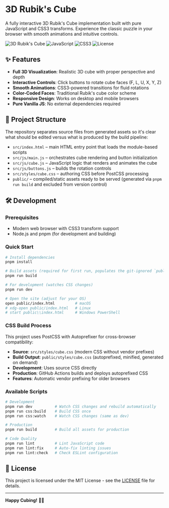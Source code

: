 # 3D Rubik's Cube

A fully interactive 3D Rubik's Cube implementation built with pure JavaScript and CSS3 transforms. Experience the classic puzzle in your browser with smooth animations and intuitive controls.

![3D Rubik's Cube](https://img.shields.io/badge/3D-Rubik's%20Cube-brightgreen)
![JavaScript](https://img.shields.io/badge/JavaScript-ES5-yellow)
![CSS3](https://img.shields.io/badge/CSS3-Transforms-blue)
![License](https://img.shields.io/badge/License-MIT-green)

## ✨ Features

- **Full 3D Visualization**: Realistic 3D cube with proper perspective and depth
- **Interactive Controls**: Click buttons to rotate cube faces (F, L, U, X, Y, Z)
- **Smooth Animations**: CSS3-powered transitions for fluid rotations
- **Color-Coded Faces**: Traditional Rubik's cube color scheme
- **Responsive Design**: Works on desktop and mobile browsers
- **Pure Vanilla JS**: No external dependencies required


## 📁 Project Structure

The repository separates source files from generated assets so it's clear what should be edited versus what is produced by the build pipeline:

- `src/index.html` – main HTML entry point that loads the module-based scripts
- `src/js/main.js` – orchestrates cube rendering and button initialization
- `src/js/cube.js` – JavaScript logic that renders and animates the cube
- `src/js/buttons.js` – builds the rotation controls
- `src/styles/cube.css` – authoring CSS before PostCSS processing
- `public/` – compiled/static assets ready to be served (generated via `pnpm run build` and excluded from version control)


## 🛠️ Development

### Prerequisites
- Modern web browser with CSS3 transform support
- Node.js and pnpm (for development and building)

### Quick Start
```bash
# Install dependencies
pnpm install

# Build assets (required for first run, populates the git-ignored `public/` directory)
pnpm run build

# For development (watches CSS changes)
pnpm run dev

# Open the site (adjust for your OS)
open public/index.html         # macOS
# xdg-open public/index.html   # Linux
# start public\\index.html     # Windows PowerShell
```

### CSS Build Process
This project uses PostCSS with Autoprefixer for cross-browser compatibility:
- **Source**: `src/styles/cube.css` (modern CSS without vendor prefixes)
- **Build Output**: `public/styles/cube.css` (autoprefixed, minified, generated on demand)
- **Development**: Uses source CSS directly
- **Production**: GitHub Actions builds and deploys autoprefixed CSS
- **Features**: Automatic vendor prefixing for older browsers

### Available Scripts
```bash
# Development
pnpm run dev          # Watch CSS changes and rebuild automatically
pnpm run css:build    # Build CSS once
pnpm run css:watch    # Watch CSS changes (same as dev)

# Production
pnpm run build        # Build all assets for production

# Code Quality
pnpm run lint         # Lint JavaScript code
pnpm run lint:fix     # Auto-fix linting issues
pnpm run lint:check   # Check ESLint configuration
```



## 📝 License

This project is licensed under the MIT License - see the [LICENSE](LICENSE) file for details.


---

**Happy Cubing!** 🎲✨
